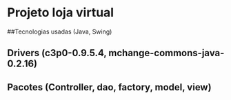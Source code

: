 # Projeto loja virtual

##Tecnologias usadas (Java, Swing)

## Drivers (c3p0-0.9.5.4, mchange-commons-java-0.2.16)

## Pacotes (Controller, dao, factory, model, view)
## 
